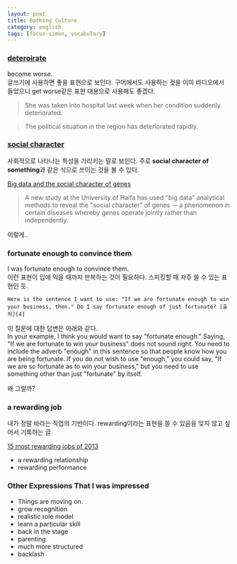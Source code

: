 ```yaml
---
layout: post
title: Bathing Culture
category: english
tags: [focus-simon, vocabulary]
---
```


### [deteroirate][1]

become worse.<br/>
글쓰기에 사용하면 좋을 표현으로 보인다. 구어에서도 사용하는 것을 이미 라디오에서 들었으니 get worse같은 표현 대용으로 사용해도 좋겠다.

> She was taken into ​hospital last ​week when her ​condition ​suddenly deteriorated.

> The ​political ​situation in the ​region has deteriorated ​rapidly.


### [social character][3]
사회적으로 나타나는 특성을 가리키는 말로 보인다. 주로 <strong>social character of something</strong>과 같은 식으로 쓰이는 것을 볼 수 있다.

[Big data and the social character of genes][2]
> A new study at the University of Haifa has used "big data" analytical methods to reveal the "social character" of genes -- a phenomenon in certain diseases whereby genes operate jointly rather than independently.

이렇게..


### fortunate enough to convince them
I was fortunate enough to convince them.<br/>
이런 표현이 입에 익을 때까지 반복하는 것이 필요하다. 스피킹할 때 자주 쓸 수 있는 표현인 듯.

```
Here is the sentence I want to use: "If we are fortunate enough to win your business, then." Do I say fortunate enough of just fortunate? [출처][4]
```

이 질문에 대한 답변은 아래와 같다.<br/>
In your example, I think you would want to say "fortunate enough." Saying, "If we are fortunate to win your business" does not sound right. You need to include the adverb "enough" in this sentence so that people know how you are being fortunate. If you do not wish to use "enough," you could say, "If we are so fortunate as to win your business," but you need to use something other than just "fortunate" by itself.

왜 그럴까?

### a rewarding job
내가 정말 바라는 직업의 기반이다. rewarding이라는 표현을 쓸 수 있음을 잊지 않고 싶어서 기록하는 글

[15 most rewarding jobs of 2013][5]

 * a rewarding relationship
 * rewarding performance

 ### Other Expressions That I was impressed
 * Things are moving on.
 * grow recognition
 * realistic role model
 * learn a particular skill
 * back in the stage
 * parenting
 * much more structured
 * backlash

[1]: http://dictionary.cambridge.org/dictionary/english/deteriorate
[2]: http://www.sciencedaily.com/releases/2015/08/150813084035.htm
[3]: http://fromm-online.org/en/gesellschafts-charakter-charakter-der-gesellschaft-sozialcharakter/
[4]: http://community.write.com/topic/1346-fortunate-or-fortunate-enough/
[5]: http://www.zdnet.com/article/15-most-rewarding-jobs-of-2013/
